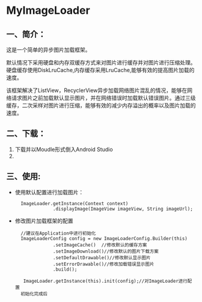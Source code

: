 # MyImageLoader  

## 一、简介：  
这是一个简单的异步图片加载框架。  

默认情况下采用硬盘和内存双缓存方式来对图片进行缓存并对图片进行压缩处理。硬盘缓存使用DiskLruCache,内存缓存采用LruCache,能够有效的提高图片加载的速度。    

该框架解决了ListView，RecyclerView异步加载网络图片混乱的情况，能够在网络请求图片之前加载默认显示图片，并在网络错误时加载默认错误图片。通过三级缓存，二次采样对图片进行压缩，能够有效的减少内存溢出的概率以及图片加载的速度。

## 二、下载：
1. 下载并以Moudle形式倒入Android Studio
2. 
## 三、使用:  
* 使用默认配置进行加载图片：

		ImageLoader.getInstance(Context context)
					.displayImage(ImageView imageView, String imageUrl);

* 修改图片加载框架的配置

        //建议在Application中进行初始化
		ImageLoaderConfig config = new ImageLoaderConfig.Builder(this)
	                .setImageCache()  //修改默认的缓存方案
	                .setImageDownload()//修改默认的图片下载方案
	                .setDefaultDrawable()//修改默认显示图片
	                .setErrorDrawable()//修改加载错误显示图片
	                .build();

	  	 ImageLoader.getInstance(this).init(config);//对ImageLoader进行配置
	    初始化完成后
